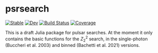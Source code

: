 # psrsearch

[![Stable](https://img.shields.io/badge/docs-stable-blue.svg)](https://matteobachetti.github.io/psrsearch.jl/stable)
[![Dev](https://img.shields.io/badge/docs-dev-blue.svg)](https://matteobachetti.github.io/psrsearch.jl/dev)
[![Build Status](https://github.com/matteobachetti/psrsearch.jl/workflows/CI/badge.svg)](https://github.com/matteobachetti/psrsearch.jl/actions)
[![Coverage](https://codecov.io/gh/matteobachetti/psrsearch.jl/branch/main/graph/badge.svg)](https://codecov.io/gh/matteobachetti/psrsearch.jl)

This is a draft Julia package for pulsar searches. At the moment it only contains the basic functions for the $Z_2^2$ search, in the single-photon (Buccheri et al. 2003) and binned (Bachetti et al. 2021) versions.
